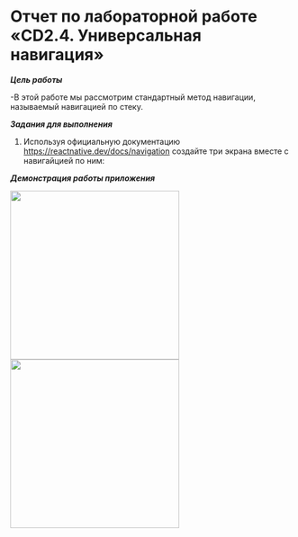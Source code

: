 # Отчет по лабораторной работе «CD2.4. Универсальная навигация»

***Цель работы***

-В этой работе мы рассмотрим стандартный метод навигации, называемый навигацией по стеку. 

***Задания для выполнения*** 

1. Используя официальную документацию https://reactnative.dev/docs/navigation создайте три экрана вместе с навигайцией по ним:

***Демонстрация работы приложения***

<img src="https://user-images.githubusercontent.com/90133237/162260969-21ad466b-3c20-47e4-bd00-41946e901021.jpg" width="300" />

<img src="https://user-images.githubusercontent.com/90133237/162261058-ce673444-7785-44f9-82b1-f0e232b42b9d.jpg" width="300" />

